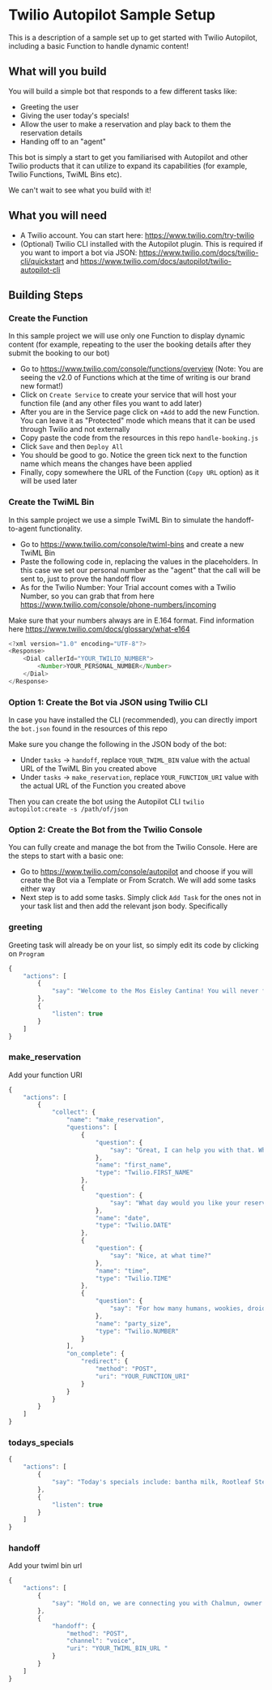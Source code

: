 # Twilio Autopilot Sample Setup
This is a description of a sample set up to get started with Twilio Autopilot, including a basic Function to handle dynamic content!

## What will you build
You will build a simple bot that responds to a few different tasks like:
* Greeting the user
* Giving the user today's specials!
* Allow the user to make a reservation and play back to them the reservation details
* Handing off to an "agent"

This bot is simply a start to get you familiarised with Autopilot and other Twilio products that it can utilize to expand its capabilities (for example, Twilio Functions, TwiML Bins etc).

We can't wait to see what you build with it!

## What you will need

* A Twilio account. You can start here: https://www.twilio.com/try-twilio
* (Optional) Twilio CLI installed with the Autopilot plugin. This is required if you want to import a bot via JSON: https://www.twilio.com/docs/twilio-cli/quickstart and https://www.twilio.com/docs/autopilot/twilio-autopilot-cli

## Building Steps

### Create the Function
In this sample project we will use only one Function to display dynamic content (for example, repeating to the user the booking details after they submit the booking to our bot)

* Go to https://www.twilio.com/console/functions/overview (Note: You are seeing the v2.0 of Functions which at the time of writing is our brand new format!)
* Click on `Create Service` to create your service that will host your function file (and any other files you want to add later)
* After you are in the Service page click on `+Add` to add the new Function. You can leave it as "Protected" mode which means that it can be used through Twilio and not externally
* Copy paste the code from the resources in this repo `handle-booking.js`
* Click `Save` and then `Deploy All`
* You should be good to go. Notice the green tick next to the function name which means the changes have been applied
* Finally, copy somewhere the URL of the Function (`Copy URL` option) as it will be used later

### Create the TwiML Bin
In this sample project we use a simple TwiML Bin to simulate the handoff-to-agent functionality.

* Go to https://www.twilio.com/console/twiml-bins and create a new TwiML Bin
* Paste the following code in, replacing the values in the placeholders. In this case we set our personal number as the "agent" that the call will be sent to, just to prove the handoff flow
* As for the Twilio Number: Your Trial account comes with a Twilio Number, so you can grab that from here https://www.twilio.com/console/phone-numbers/incoming

Make sure that your numbers always are in E.164 format. Find information here https://www.twilio.com/docs/glossary/what-e164
```js
<?xml version="1.0" encoding="UTF-8"?>
<Response>
    <Dial callerId="YOUR_TWILIO_NUMBER">
        <Number>YOUR_PERSONAL_NUMBER</Number>
    </Dial>
</Response>
```

###  Option 1: Create the Bot via JSON using Twilio CLI
In case you have installed the CLI (recommended), you can directly import the `bot.json` found in the resources of this repo

Make sure you change the following in the JSON body of the bot:
* Under `tasks` -> `handoff`, replace `YOUR_TWIML_BIN` value with the actual URL of the TwiML Bin you created above
* Under `tasks` -> `make_reservation`, replace `YOUR_FUNCTION_URI` value with the actual URL of the Function you created above

Then you can create the bot using the Autopilot CLI
`twilio autopilot:create -s /path/of/json`

### Option 2: Create the Bot from the Twilio Console
You can fully create and manage the bot from the Twilio Console. Here are the steps to start with a basic one:

* Go to https://www.twilio.com/console/autopilot and choose if you will create the Bot via a Template or From Scratch. We will add some tasks either way
* Next step is to add some tasks. Simply click `Add Task` for the ones not in your task list and then add the relevant json body. Specifically

### greeting
Greeting task will already be on your list, so simply edit its code by clicking on `Program`

```js
{
	"actions": [
		{
			"say": "Welcome to the Mos Eisley Cantina! You will never find a more wretched hive of scum and villainy. I can provide you today’s specials, connect you with a host, or help you make a reservation."
		},
		{
			"listen": true
		}
	]
}
```

### make_reservation

Add your function URI
```js
{
	"actions": [
		{
			"collect": {
				"name": "make_reservation",
				"questions": [
					{
						"question": {
							"say": "Great, I can help you with that. What's your first name?"
						},
						"name": "first_name",
						"type": "Twilio.FIRST_NAME"
					},
					{
						"question": {
							"say": "What day would you like your reservation for?"
						},
						"name": "date",
						"type": "Twilio.DATE"
					},
					{
						"question": {
							"say": "Nice, at what time?"
						},
						"name": "time",
						"type": "Twilio.TIME"
					},
					{
						"question": {
							"say": "For how many humans, wookies, droids, jawas, ewoks, life forms?"
						},
						"name": "party_size",
						"type": "Twilio.NUMBER"
					}
				],
				"on_complete": {
					"redirect": {
						"method": "POST",
						"uri": "YOUR_FUNCTION_URI"
					}
				}
			}
		}
	]
}
```

### todays_specials

```js
{
	"actions": [
		{
			"say": "Today's specials include: bantha milk, Rootleaf Stew (made from yarum seeds, mushroom spores, galla seeds, and sohli bark on Dagobah), Spice Runner Hard Cider, Klatooine Paddy Frogs, Levitating Shuura (sweet and juicy fruit native to the planet Naboo), jawa juice, and the Cantina Special "
		},
		{
			"listen": true
		}
	]
}
```

### handoff 

Add your twiml bin url
```js
{
	"actions": [
		{
			"say": "Hold on, we are connecting you with Chalmun, owner of the Cantina"
		},
		{
			"handoff": {
				"method": "POST",
				"channel": "voice",
				"uri": "YOUR_TWIML_BIN_URL "
			}
		}
	]
}
```
